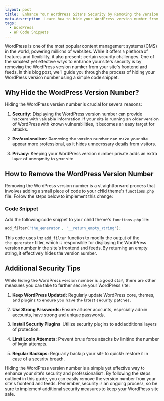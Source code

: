 ```yaml
---
layout: post
title:  Enhance Your WordPress Site's Security by Removing the Version Number
meta-description: Learn how to hide your WordPress version number from your site's frontend and feeds with a simple code snippet. Improve your site's security and professionalism with this easy guide.
tags:
  - WordPress
  - WP Code Snippets
---
```


WordPress is one of the most popular content management systems (CMS) in the world, powering millions of websites. While it offers a plethora of features and flexibility, it also presents certain security challenges. One of the simplest yet effective ways to enhance your site's security is by removing the WordPress version number from your site's frontend and feeds. In this blog post, we'll guide you through the process of hiding your WordPress version number using a simple code snippet.

## Why Hide the WordPress Version Number?

Hiding the WordPress version number is crucial for several reasons:

1. **Security:** Displaying the WordPress version number can provide hackers with valuable information. If your site is running an older version of WordPress with known vulnerabilities, it becomes an easy target for attacks.

2. **Professionalism:** Removing the version number can make your site appear more professional, as it hides unnecessary details from visitors.

3. **Privacy:** Keeping your WordPress version number private adds an extra layer of anonymity to your site.

## How to Remove the WordPress Version Number

Removing the WordPress version number is a straightforward process that involves adding a small piece of code to your child theme's `functions.php` file. Follow the steps below to implement this change:

### Code Snippet

Add the following code snippet to your child theme's `functions.php` file:

```php
add_filter('the_generator', '__return_empty_string');
```

This code uses the `add_filter` function to modify the output of the `the_generator` filter, which is responsible for displaying the WordPress version number in the site's frontend and feeds. By returning an empty string, it effectively hides the version number.

## Additional Security Tips

While hiding the WordPress version number is a good start, there are other measures you can take to further secure your WordPress site:

1. **Keep WordPress Updated:** Regularly update WordPress core, themes, and plugins to ensure you have the latest security patches.

2. **Use Strong Passwords:** Ensure all user accounts, especially admin accounts, have strong and unique passwords.

3. **Install Security Plugins:** Utilize security plugins to add additional layers of protection.

4. **Limit Login Attempts:** Prevent brute force attacks by limiting the number of login attempts.

5. **Regular Backups:** Regularly backup your site to quickly restore it in case of a security breach.

Hiding the WordPress version number is a simple yet effective way to enhance your site's security and professionalism. By following the steps outlined in this guide, you can easily remove the version number from your site's frontend and feeds. Remember, security is an ongoing process, so be sure to implement additional security measures to keep your WordPress site safe.
